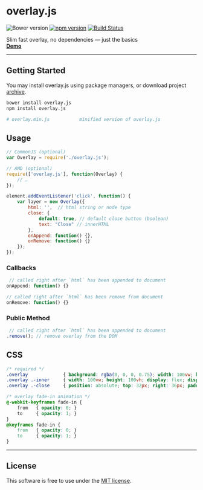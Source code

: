 # overlay.js
![Bower version](https://img.shields.io/bower/v/overlay.js.svg?style=flat)
[![npm version](https://img.shields.io/npm/v/overlay.js.svg?style=flat)](https://www.npmjs.com/package/overlay.js)
[![Build Status](https://travis-ci.org/bcorreia/overlay.js.svg?branch=master)](https://travis-ci.org/bcorreia/overlay.js)

Slim fast overlay, no dependencies — just the basics<br />
[**Demo**](http://bcorreia.com/projects/overlay.js/src/demo.html)

---
## Getting Started
You may install overlay.js using package managers, or download project [archive](https://github.com/bcorreia/overlay.js/archive/master.zip).<br />
```bash
bower install overlay.js
npm install overlay.js

# overlay.min.js           minified version of overlay.js
```

## Usage
```javascript
// CommonJS (optional)
var Overlay = require('./overlay.js');

// AMD (optional)
require(['overlay.js'], function(Overlay) {
    // …
});

element.addEventListener('click', function() {
    var layer = new Overlay({
        html: '',  // html string or node type
        close: {
            default: true, // default close button (boolean)
            text: "Close" // innerHTML
        },
        onAppend: function() {},
        onRemove: function() {}
    });
});
```

### Callbacks
```javascript
 // called right after `html` has been appended to document
onAppend: function() {}

// called right after `html` has been remove from document
onRemove: function() {}
```

### Public Method
```javascript
 // called right after `html` has been appended to document
.remove(); // remove overlay from the DOM
```

## CSS
```css
/* required */
.overlay             { background: rgba(0, 0, 0, 0.75); width: 100vw; height: 100vh; position:fixed; top:0; animation: fade-in .5s; }
.overlay .-inner     { width: 100vw; height: 100vh; display: flex; display: -webkit-flex; align-items: center; -webkit-align-items: center; justify-content:center; -webkit-justify-content:center; -ms-flex-pack:justify; }
.overlay .-close     { position: absolute; top: 32px; right: 36px; padding: 8px 18px; border: 1px solid #FFF; }

/* overlay fade-in animation */
@-webkit-keyframes fade-in {
    from   { opacity: 0; }
    to     { opacity: 1; }
}
@keyframes fade-in {
    from   { opacity: 0; }
    to     { opacity: 1; }
}
```

---
## License
This software is free to use under the [MIT license](https://github.com/bcorreia/overlay.js/blob/master/license.md).